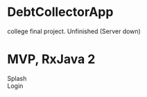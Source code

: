  # DebtCollectorApp

college final project. Unfinished (Server down) <br>


 # MVP, RxJava 2 
 
 Splash <br>
 Login <br>
 
